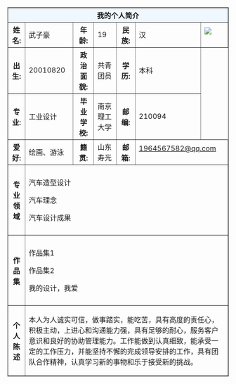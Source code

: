 <html>

<body>

<table border="1" align="center" cellpadding="10" width="800">
<tr>
    <th colspan="7" bgcolor="aliceblue" >我的个人简介</th>
</tr>

<tr>
    <th>姓名:</th>
    <td> 武子豪</td>
    <th>年龄:</th>
    <td>19</td>
    <th>民族:</th>
    <td>汉</td>
    <td <p><img border="0" src="http://a1.qpic.cn/psc?/c9ec2ae1-f230-42c7-b6ae-073d5f60c10d/AnEbYoeEzDEIxNItsAwyVs4NlO.3X.KvWSrsT4R8ojcWJvt2xWbMsA*YZgiejHDe86ExhbtNPgGEzFXQTFf8Rg!!/b&ek=1&kp=1&pt=0&bo=WgB4AFoAeAARADc!&tl=1&vuin=7149788&tm=1604736000&sce=60-3-3&rf=0-0" />
</p></td>
</tr>

<tr>
    <th>出生:</th>
    <td>20010820</td>
    <th>政治面貌:</th>
    <td>共青团员</td>
    <th>学历:</th>
    <td>本科</td>
</tr>

<tr>
    <th>专业:</th>
    <td>工业设计</td>
    <th>毕业学校:</th>
    <td>南京理工大学</td>
    <th>邮编:</th>
    <td>210094</td>
</tr>

<tr>
     <th>爱好:</th>
     <td>绘画、游泳</td>
     <th>籍贯:</th>
     <td>山东寿光</td>
     <th>邮箱:</th>
     <td colspan="2"<p><a  href="mailto:1964567582@qq.com?subject=Hello%20again">1964567582@qq.com </a></p></td>
</tr>

<tr>
     <th height="160">专业领域</th>
     <td colspan="6">
   <p>汽车造型设计</p>
   <p>汽车理念</p>
   <p>汽车设计成果</p>
    </td>
</tr>

<tr>
     <th height="160"> 作品集</th>
     <td colspan="6">
    <p>作品集1</p>
    <p>作品集2</p>
    <p>我的设计，我爱</p>
</tr>

<tr>
     <th height="160" >个人陈述</th>
     <td colspan="6">
    <p>本人为人诚实可信，做事踏实，能吃苦，具有高度的责任心， 积极主动，上进心和沟通能力强，具有足够的耐心，服务客户意识和良好的协助管理能力。工作能做到认真细致，能承受一定的工作压力，并能坚持不懈的完成领导安排的工作，具有团队合作精神，认真学习新的事物和乐于接受新的挑战。</p>    
</tr>

</body>

</html>
